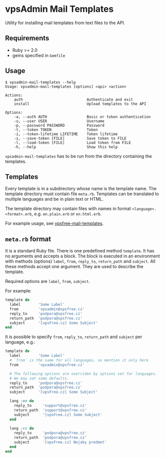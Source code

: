 # vpsAdmin Mail Templates

Utility for installing mail templates from text files to the API.

## Requirements

 - Ruby >= 2.0
 - gems specified in `Gemfile`

## Usage

    $ vpsadmin-mail-templates --help
    Usage: vpsadmin-mail-templates [options] <api> <action>

    Actions:
        auth                             Authenticate and exit
        install                          Upload templates to the API

    Options:
        -a, --auth AUTH                  Basic or token authentication
        -u, --user USER                  Username
        -p, --password PASSWORD          Password
        -t, --token TOKEN                Token
        -i, --token-lifetime LIFETIME    Token lifetime
        -s, --save-token [FILE]          Save token to FILE
        -l, --load-token [FILE]          Load token from FILE
        -h, --help                       Show this help

`vpsadmin-mail-templates` has to be run from the directory containing the
templates.

## Templates

Every template is in a subdirectory whose name is the template name.
The template directory must contain file `meta.rb`. Templates can be translated
to multiple languages and be in plain text or HTML.

The template directory may contain files with names in format
`<language>.<format>.erb`, e.g. `en.plain.erb` or `en.html.erb`.

For example usage, see
[vpsfree-mail-templates](https://github.com/vpsfreecz/vpsfree-mail-templats).

## `meta.rb` format
It is a standard Ruby file. There is one predefined method `template`. It has no
arguments and accepts a block. The block is executed in an environment with
methods (options) `label`, `from`, `reply_to`, `return_path` and `subject`.
All these methods accept one argument. They are used to describe the template.

Required options are `label`, `from`, `subject`.

For example:

```ruby
template do
  label        'Some Label'
  from         'vpsadmin@vpsfree.cz'
  reply_to     'podpora@vpsfree.cz'
  return_path  'podpora@vpsfree.cz'
  subject      '[vpsFree.cz] Some Subject'
end
```

It is possible to specify `from`, `reply_to`, `return_path` and `subject` per
language, e.g.:

```ruby
template do
  label        'Some Label'
  # `from` is the same for all languages, so mention it only here
  from         'vpsadmin@vpsfree.cz'

  # The following options are overriden by options set for languages.
  # We may set some defaults.
  reply_to     'podpora@vpsfree.cz'
  return_path  'podpora@vpsfree.cz'
  subject      '[vpsFree.cz] Some Subject'

  lang :en do
    reply_to     'support@vpsfree.cz'
    return_path  'support@vpsfree.cz'
    subject      '[vpsFree.cz] Some Subject'
  end
  
  lang :cs do
    reply_to     'podpora@vpsfree.cz'
    return_path  'podpora@vpsfree.cz'
    subject      '[vpsFree.cz] Nejaky predmet'
  end
end
```
